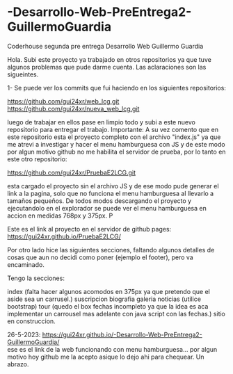 # -Desarrollo-Web-PreEntrega2-GuillermoGuardia
Coderhouse segunda pre entrega Desarrollo Web Guillermo Guardia

Hola. Subi este proyecto ya trabajado en otros repositorios ya que tuve algunos problemas que pude darme cuenta. Las aclaraciones son las sigueintes.

1- Se puede ver los commits que fui haciendo en los siguientes repositorios:


https://github.com/gui24xr/web_lcg.git
https://github.com/gui24xr/nueva_web_lcg.git


luego de trabajar en ellos pase en limpio todo y subi a este nuevo repositorio para entregar el trabajo. 
Importante: A su vez comento que en este repositorio esta el proyecto completo con el archivo "index.js" ya que me atrevi a investigar y hacer el menu hamburguesa con JS y de este modo por algun motivo github no me habilita el servidor de prueba, por lo tanto en este otro repositorio:


https://github.com/gui24xr/PruebaE2LCG.git

esta cargado el proyecto sin el archivo JS y de ese modo pude generar el link a la pagina, solo que no funciona el menu hamburguesa al llevarlo a tamaños pequeños. De todos modos descargando el proyecto y ejecutandolo en el explorador se puede ver el menu hamburguesa en accion en medidas 768px y 375px. P

Este es el link al proyecto en el servidor de github pages:
                  https://gui24xr.github.io/PruebaE2LCG/
                  
                  
Por otro lado hice las siguientes secciones, faltando algunos detalles de cosas que aun no decidi como poner (ejemplo el footer), pero va encaminado.

Tengo la secciones:

 index (falta hacer algunos acomodos en 375px ya que pretendo que el aside sea un carrusel.)
 suscripcion
 biografia
 galeria
 noticias (utilice bootstrap)
 tour (quedo el box fechas incompleto ya que la idea es aca implementar un carrousel mas adelante con java script con las fechas.)
 sitio en construccion.
 
 
 
 26-5-2023:
   https://gui24xr.github.io/-Desarrollo-Web-PreEntrega2-GuillermoGuardia/   
   ese es el link de la web funcionando con menu hamburguesa... por algun motivo hoy github me la acepto asique lo dejo ahi para chequear. Un abrazo.
 
 
 
 
